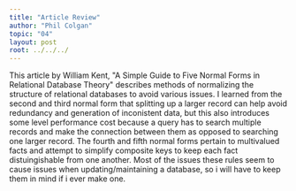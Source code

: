 ```yaml
---
title: "Article Review"
author: "Phil Colgan"
topic: "04"
layout: post
root: ../../../
---
```


This article by William Kent, "A Simple Guide to Five Normal Forms in Relational Database Theory" describes methods of normalizing the structure of relational databases to avoid various issues. I learned from the second and third normal form that splitting up a larger record can help avoid redundancy and generation of inconistent data, but this also introduces some level performance cost because a query has to search multiple records and make the connection between them as opposed to searching one larger record. The fourth and fifth normal forms pertain to multivalued facts and attempt to simplify composite keys to keep each fact distuingishable from one another.  Most of the issues these rules seem to cause issues when updating/maintaining a database, so i will have to keep them in mind if i ever make one.


